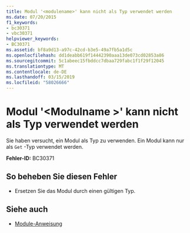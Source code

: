 ```yaml
---
title: Modul '<modulename>' kann nicht als Typ verwendet werden
ms.date: 07/20/2015
f1_keywords:
- bc30371
- vbc30371
helpviewer_keywords:
- BC30371
ms.assetid: bf8a9d13-a97c-42cd-b3e5-49a7fb5a1d5c
ms.openlocfilehash: dd1deabb619f14442390aaa13de073cd02853a86
ms.sourcegitcommit: 5c1abeec15fbddcc7dbaa729fabc1f1f29f12045
ms.translationtype: MT
ms.contentlocale: de-DE
ms.lasthandoff: 03/15/2019
ms.locfileid: "58026666"
---
```

# <a name="module-modulename-cannot-be-used-as-a-type"></a>Modul '\<Modulname >' kann nicht als Typ verwendet werden
Sie haben versucht, ein Modul als Typ zu verwenden. Ein Modul kann nur als `Get` -Typ verwendet werden.  
  
 **Fehler-ID:** BC30371  
  
## <a name="to-correct-this-error"></a>So beheben Sie diesen Fehler  
  
-   Ersetzen Sie das Modul durch einen gültigen Typ.  
  
## <a name="see-also"></a>Siehe auch

- [Module-Anweisung](../../visual-basic/language-reference/statements/module-statement.md)
